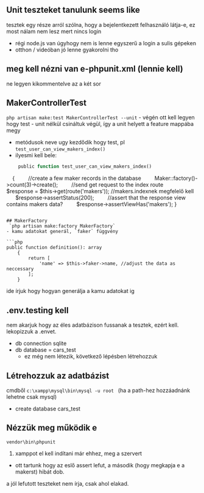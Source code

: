 ## Unit teszteket tanulunk seems like

tesztek egy része arról szólna, hogy a bejelentkezett felhasználó látja-e, ez most nálam nem lesz mert nincs login
- régi node.js van úgyhogy nem is lenne egyszerű  a login a sulis gépeken
- otthon / videóban jó lenne gyakorolni tho

## meg kell nézni van e-phpunit.xml (lennie kell)
ne legyen kikommentelve az a két sor

## MakerControllerTest
`php artisan make:test MakerControllerTest --unit`
	 - végén ott kell legyen hogy test
	 - unit nélkül csináltuk végül, így a unit helyett a feature mappába megy
	 
- metódusok neve ugy kezdődik hogy test, pl `test_user_can_view_makers_index()`
- ilyesmi kell bele:
  ```php
   public function test_user_can_view_makers_index()
    {
        //create a few maker records in the database
        Maker::factory()->count(3)->create();
        //send get request to the index route
        $response = $this->get(route('makers')); //makers.indexnek megfelelő kell
        $response->assertStatus(200);
        //assert that the response view contains makers data?
        $response->assertViewHas('makers');
	}
```

## MakerFactory
 `php artisan make:factory MakerFactory`
- kamu adatokat generál, `faker` függvény

```php
public function definition(): array
    {
        return [
            'name' => $this->faker->name, //adjust the data as neccessary
        ];
    }
```

ide írjuk hogy hogyan generálja a kamu adatokat ig

## .env.testing kell
nem akarjuk hogy az éles adatbázison fussanak a tesztek, ezért kell. lekopizzuk a .envet. 
- db connection sqlite
- db database = cars_test
	- ez még nem létezik, következő lépésben létrehozzuk

## Létrehozzuk az adatbázist
cmdből `c:\xampp\mysql\bin\mysql -u root `
(ha a path-hez hozzáadnánk lehetne csak mysql)
- create database cars_test



## Nézzük meg működik e
`vendor\bin\phpunit`
1. xamppot el kell indítani már ehhez, meg a szervert
- ott tartunk hogy az eslő assert lefut, a második (hogy megkapja e a makerst) hibát dob.

a jól lefutott teszteket nem írja, csak ahol elakad.
